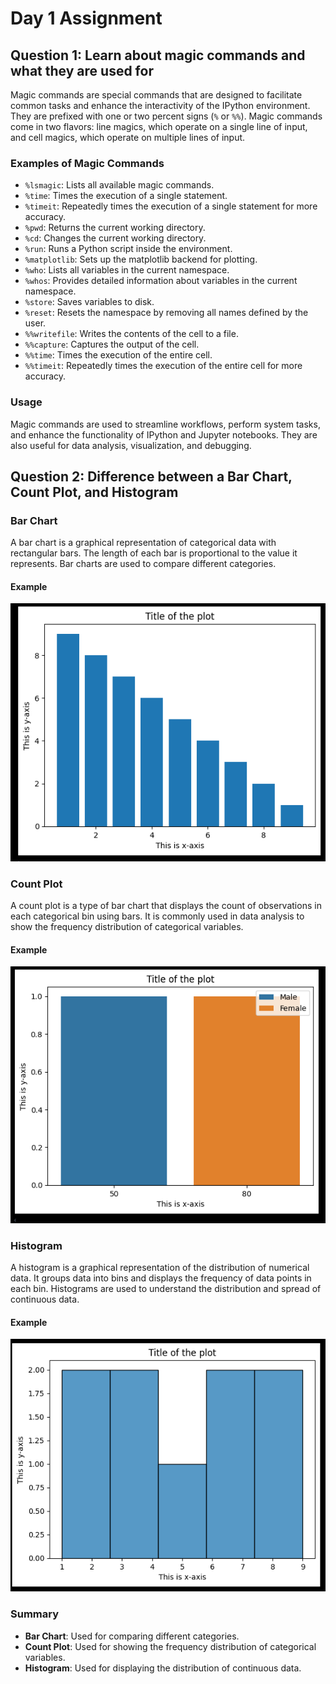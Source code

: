# Day 1 Assignment

## Question 1: Learn about magic commands and what they are used for

Magic commands are special commands that are designed to facilitate common tasks and enhance the interactivity of the IPython environment. 
They are prefixed with one or two percent signs (`%` or `%%`). 
Magic commands come in two flavors: line magics, which operate on a single line of input, and cell magics, which operate on multiple lines of input.

### Examples of Magic Commands

- `%lsmagic`: Lists all available magic commands.
- `%time`: Times the execution of a single statement.
- `%timeit`: Repeatedly times the execution of a single statement for more accuracy.
- `%pwd`: Returns the current working directory.
- `%cd`: Changes the current working directory.
- `%run`: Runs a Python script inside the environment.
- `%matplotlib`: Sets up the matplotlib backend for plotting.
- `%who`: Lists all variables in the current namespace.
- `%whos`: Provides detailed information about variables in the current namespace.
- `%store`: Saves variables to disk.
- `%reset`: Resets the namespace by removing all names defined by the user.
- `%%writefile`: Writes the contents of the cell to a file.
- `%%capture`: Captures the output of the cell.
- `%%time`: Times the execution of the entire cell.
- `%%timeit`: Repeatedly times the execution of the entire cell for more accuracy.

### Usage

Magic commands are used to streamline workflows, perform system tasks, and enhance the functionality of IPython and Jupyter notebooks. 
They are also useful for data analysis, visualization, and debugging.

## Question 2: Difference between a Bar Chart, Count Plot, and Histogram

### Bar Chart

A bar chart is a graphical representation of categorical data with rectangular bars. 
The length of each bar is proportional to the value it represents. Bar charts are used to compare different categories.

#### Example
![alt text](barchart.png)

### Count Plot

A count plot is a type of bar chart that displays the count of observations in each categorical bin using bars. 
It is commonly used in data analysis to show the frequency distribution of categorical variables.

#### Example
![alt text](countplot.png)

### Histogram

A histogram is a graphical representation of the distribution of numerical data. 
It groups data into bins and displays the frequency of data points in each bin. 
Histograms are used to understand the distribution and spread of continuous data.

#### Example
![alt text](histogram.png)

### Summary

- **Bar Chart**: Used for comparing different categories.
- **Count Plot**: Used for showing the frequency distribution of categorical variables.
- **Histogram**: Used for displaying the distribution of continuous data.

